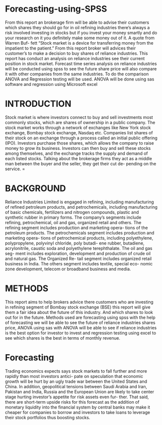 # Forecasting-using-SPSS
From this report an brokerage firm will be able to advise their customers which shares they should go for in oil refining industries there’s always a risk involved investing in stocks but if you invest your money smartly and do your research on it you definitely make some money out of it. A quote from Warren Buf- fett “Stock market is a device for transferring money from the impatient to the patient.” From this report broker will advices their customer’s to make a decision to buy shares of reliance industries. This report has conduct an analysis on reliance industries see their current position in stock market. Forecast time series analysis on reliance industries will be conducted using spss to see the future share price will also compare it with other companies from the same industries. To do the comparison ANOVA and Regression testing will be used. ANOVA will be done using sas software and regression using Microsoft excel
# INTRODUCTION
Stock market is where investors connect to buy and sell investments most commonly stocks, which are shares of ownership in a public company. The stock market works through a network of exchanges like New York stock exchange, Bombay stock exchange, Nasdaq etc. Companies list shares of their stock on an exchange through a process called an initial public offering (IPO). Investors purchase those shares, which allows the company to raise money to grow its business. Investors can then buy and sell these stocks among themselves, and the exchange tracks the supply and demand of each listed stocks. Talking about the brokerage firms they act as a middle man between the buyer and the seller, they get their cut de- pending on the service. =
# BACKGROUND
Reliance Industries Limited is engaged in refining, including manufacturing of refined petroleum products, and petrochemicals, including manufacturing of basic chemicals, fertilizers and nitrogen compounds, plastic and synthetic rubber in primary forms. The company’s segments include refining, petrochemical, oil and gas, organized retail and others. The refining segment includes production and marketing opera- tions of the petroleum products. The petrochemicals segment includes production and marketing opera- tions of petrochemical products, including polyethylene, polypropylene, polyvinyl chloride, poly butadi- ene rubber, butadiene, acrylonitrile, caustic soda and polyethylene terephthalate. The oil and gas seg- ment includes exploration, development and production of crude oil and natural gas. The Organized Re- tail segment includes organized retail business in India. The others segment includes textile, special eco- nomic zone development, telecom or broadband business and media.
# METHODS
This report aims to help brokers advice there customers who are investing in refining segment of Bombay stock exchange (BSE) this report will give them a fair idea about the future of this industry. And which shares to look out for in the future. Methods used are forecasting using spss with the help of forecasting we will be able to see the future of reliance industries shares price, ANOVA using sas with ANOVA will be able to see if reliance industries is the best option for investor to invest and regression testing using excel to see which shares is the best in terms of monthly revenue.
# Forecasting 
Trading economics expects says stock markets to fall further and more rapidly than most investors antici- pate on speculation that economic growth will be hurt by an ugly trade war between the United States and China. In addition, geopolitical tensions between Saudi Arabia and Iran, Pakistan and India, Russia and the European Union are likely to take center stage hurting investor’s appetite for risk assets even fur- ther. That said, there are short-term upside risks for this forecast as the addition of monetary liquidity into the financial system by central banks may make it cheaper for companies to borrow and investors to take loans to leverage their stock portfolios thus boosting stocks.
